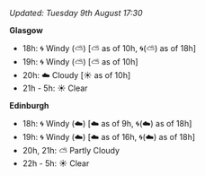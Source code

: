 *Updated: Tuesday 9th August 17:30*

**Glasgow**

* 18h: :cyclone: Windy (:partly_sunny:) [:partly_sunny: as of 10h, :cyclone:(:partly_sunny:) as of 18h]
* 19h: :cyclone: Windy (:partly_sunny:) [:partly_sunny: as of 10h]
* 20h: :cloud: Cloudy [:sunny: as of 10h]
* 21h - 5h: :sunny: Clear

**Edinburgh**

* 18h: :cyclone: Windy (:cloud:) [:cloud: as of 9h, :cyclone:(:cloud:) as of 18h]
* 19h: :cyclone: Windy (:cloud:) [:cloud: as of 16h, :cyclone:(:cloud:) as of 18h]
* 20h, 21h: :partly_sunny: Partly Cloudy
* 22h - 5h: :sunny: Clear
